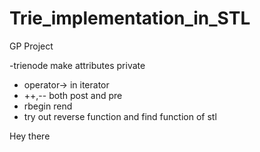 # Trie_implementation_in_STL
GP Project

-trienode make attributes private

- operator-> in iterator
- ++,-- both post and pre
- rbegin rend 
- try out reverse function and find function of stl

Hey there